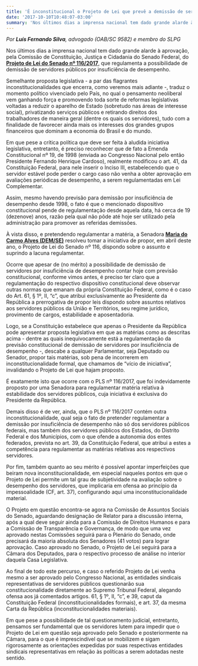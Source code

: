 ```yaml
---
title: 'É inconstitucional o Projeto de Lei que prevê a demissão de servidor público por insuficiência de desempenho'
date: '2017-10-10T10:48:07-03:00'
summary: 'Nos últimos dias a imprensa nacional tem dado grande alarde à aprovação, pela Comissão de Constituição, Justiça e Cidadania do Senado Federal, do Projeto de Lei do Senado nº 116/2017, que regulamenta a possibilidade de demissão de servidores públicos por insuficiência de desempenho.'
---
```


_Por **Luís Fernando Silva**, advogado (OAB/SC 9582) e membro do SLPG_

Nos últimos dias a imprensa nacional tem dado grande alarde à aprovação, pela Comissão de Constituição, Justiça e Cidadania do Senado Federal, do **[Projeto de Lei do Senado nº 116/2017](https://www25.senado.leg.br/web/atividade/materias/-/materia/128876)**, que regulamenta a possibilidade de demissão de servidores públicos por insuficiência de desempenho.

Semelhante proposta legislativa - a par das flagrantes inconstitucionalidades que encerra, como veremos mais adiante -, traduz o momento político vivenciado pelo País, no qual o pensamento neoliberal vem ganhando força e promovendo toda sorte de reformas legislativas voltadas a reduzir o aparelho de Estado (sobretudo nas áreas de interesse social), privatizando serviços públicos e retirando direitos dos trabalhadores de maneira geral (dentre os quais os servidores), tudo com a finalidade de favorecer ainda mais os interesses dos grandes grupos financeiros que dominam a economia do Brasil e do mundo.

Em que pese a crítica política que deve ser feita à aludida iniciativa legislativa, entretanto, é preciso reconhecer que de fato a Emenda Constitucional nº 19, de 1998 (enviada ao Congresso Nacional pelo então Presidente Fernando Henrique Cardoso), realmente modificou o art. 41, da Constituição Federal, para nele inserir o Inciso III, estabelecendo que o servidor estável pode perder o cargo caso não venha a obter aprovação em avaliações periódicas de desempenho, a serem regulamentadas em Lei Complementar.

Assim, mesmo havendo previsão para demissão por insuficiência de desempenho desde 1998, o fato é que o mencionado dispositivo constitucional pende de regulamentação desde aquela data, há cerca de 19 (dezenove) anos, razão pela qual não pôde até hoje ser utilizado pela administração para promover as referidas demissões.

À vista disso, e pretendendo regulamentar a matéria, a Senadora **[Maria do Carmo Alves (DEM/SE)](http://www25.senado.leg.br/web/senadores/senador/-/perfil/1023)** resolveu tomar a iniciativa de propor, em abril deste ano, o Projeto de Lei do Senado nº 116, dispondo sobre o assunto e suprindo a lacuna regulamentar.

Ocorre que apesar de (no mérito) a possibilidade de demissão de servidores por insuficiência de desempenho contar hoje com previsão constitucional, conforme vimos antes, é preciso ter claro que a regulamentação do respectivo dispositivo constitucional deve observar outras normas que emanam da própria Constituição Federal, como é o caso do Art. 61, § 1º, II, “c”, que atribui exclusivamente ao Presidente da República a prerrogativa de propor leis dispondo sobre assuntos relativos aos servidores públicos da União e Territórios, seu regime jurídico, provimento de cargos, estabilidade e aposentadoria.

Logo, se a Constituição estabelece que apenas o Presidente da República pode apresentar proposta legislativa em que as matérias como as descritas acima - dentre as quais inequivocamente está a regulamentação da previsão constitucional de demissão de servidores por insuficiência de desempenho -, descabe a qualquer Parlamentar, seja Deputado ou Senador, propor tais matérias, sob pena de incorrerem em inconstitucionalidade formal, que chamamos de “vício de iniciativa”, invalidando o Projeto de Lei que hajam proposto.

É exatamente isto que ocorre com o PLS nº 116/2017, que foi indevidamente proposto por uma Senadora para regulamentar matéria relativa à estabilidade dos servidores públicos, cuja iniciativa é exclusiva do Presidente da República.

Demais disso é de ver, ainda, que o PLS nº 116/2017 contém outra inconstitucionalidade, qual seja o fato de pretender regulamentar a demissão por insuficiência de desempenho não só dos servidores públicos federais, mas também dos servidores públicos dos Estados, do Distrito Federal e dos Municípios, com o que ofende a autonomia dos entes federados, prevista no art. 39, da Constituição Federal, que atribui a estes a competência para regulamentar as matérias relativas aos respectivos servidores.

Por fim, também quanto ao seu mérito é possível apontar imperfeições que beiram nova inconstitucionalidade, em especial naqueles pontos em que o Projeto de Lei permite um tal grau de subjetividade na avaliação sobre o desempenho dos servidores, que implicaria em ofensa ao princípio da impessoalidade (CF, art. 37), configurando aqui uma inconstitucionalidade material.

O Projeto em questão encontra-se agora na Comissão de Assuntos Sociais do Senado, aguardando designação de Relator para a discussão interna, após a qual deve seguir ainda para a Comissão de Direitos Humanos e para a Comissão de Transparência e Governança, de modo que uma vez aprovado nestas Comissões seguirá para o Plenário do Senado, onde precisará da maioria absoluta dos Senadores (41 votos) para lograr aprovação. Caso aprovado no Senado, o Projeto de Lei seguirá para a Câmara dos Deputados, para o respectivo processo de análise no interior daquela Casa Legislativa.

Ao final de todo este percurso, e caso o referido Projeto de Lei venha mesmo a ser aprovado pelo Congresso Nacional, as entidades sindicais representativas de servidores públicos questionarão sua constitucionalidade diretamente ao Supremo Tribunal Federal, alegando ofensa aos já comentados artigos. 61, § 1º, II, “c”, e 39, caput da Constituição Federal (inconstitucionalidades formais), e art. 37, da mesma Carta da República (inconstitucionalidades materiais).

Em que pese a possibilidade de tal questionamento judicial, entretanto, pensamos ser fundamental que os servidores lutem para impedir que o Projeto de Lei em questão seja aprovado pelo Senado e posteriormente na Câmara, para o que é imprescindível que se mobilizem e sigam rigorosamente as orientações expedidas por suas respectivas entidades sindicais representativas em relação às políticas a serem adotadas neste sentido.
